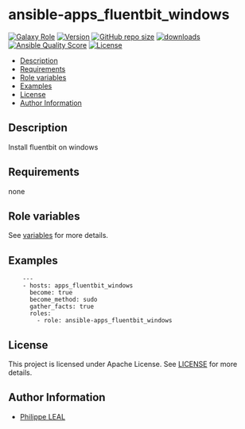 # ansible-apps_fluentbit_windows

[![Galaxy Role](https://img.shields.io/badge/galaxy-apps_fluentbit_windows-purple?style=flat)](https://galaxy.ansible.com/lotusnoir/apps_fluentbit_windows)
[![Version](https://img.shields.io/github/release/lotusnoir/ansible-apps_fluentbit_windows.svg)](https://github.com/lotusnoir/ansible-apps_fluentbit_windows/releases/latest)
[![GitHub repo size](https://img.shields.io/github/repo-size/lotusnoir/ansible-apps_fluentbit_windows?color=orange&style=flat)](https://galaxy.ansible.com/lotusnoir/apps_fluentbit_windows)
[![downloads](https://img.shields.io/ansible/role/d/)](https://galaxy.ansible.com/lotusnoir/apps_fluentbit_windows)
[![Ansible Quality Score](https://img.shields.io/ansible/quality/)](https://galaxy.ansible.com/lotusnoir/apps_fluentbit_windows)
[![License](https://img.shields.io/badge/license-Apache--2.0-brightgreen?style=flat)](https://opensource.org/licenses/Apache-2.0)

<!-- START doctoc generated TOC please keep comment here to allow auto update -->
<!-- DON'T EDIT THIS SECTION, INSTEAD RE-RUN doctoc TO UPDATE -->

- [Description](#description)
- [Requirements](#requirements)
- [Role variables](#role-variables)
- [Examples](#examples)
- [License](#license)
- [Author Information](#author-information)

<!-- END doctoc generated TOC please keep comment here to allow auto update -->

## Description

Install fluentbit on windows
## Requirements

none

## Role variables

See [variables](/defaults/main.yml) for more details.

## Examples

        ---
        - hosts: apps_fluentbit_windows
          become: true
          become_method: sudo
          gather_facts: true
          roles:
            - role: ansible-apps_fluentbit_windows


## License

This project is licensed under Apache License. See [LICENSE](/LICENSE) for more details.

## Author Information

- [Philippe LEAL](https://github.com/lotusnoir)
